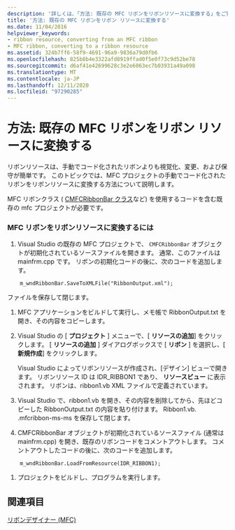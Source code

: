 ```yaml
---
description: '詳しくは、「方法: 既存の MFC リボンをリボンリソースに変換する」をご覧ください。'
title: '方法: 既存の MFC リボンをリボン リソースに変換する'
ms.date: 11/04/2016
helpviewer_keywords:
- ribbon resource, converting from an MFC ribbon
- MFC ribbon, converting to a ribbon resource
ms.assetid: 324b7ff6-58f9-4691-96a9-9836a79d0fb6
ms.openlocfilehash: 825b8b4e3322afd8919ffad0f5e0f73c9d52be78
ms.sourcegitcommit: d6af41e42699628c3e2e6063ec7b03931a49a098
ms.translationtype: MT
ms.contentlocale: ja-JP
ms.lasthandoff: 12/11/2020
ms.locfileid: "97290285"
---
```

# <a name="how-to-convert-an-existing-mfc-ribbon-to-a-ribbon-resource"></a>方法: 既存の MFC リボンをリボン リソースに変換する

リボンリソースは、手動でコード化されたリボンよりも視覚化、変更、および保守が簡単です。 このトピックでは、MFC プロジェクトの手動でコード化されたリボンをリボンリソースに変換する方法について説明します。

MFC リボンクラス ( [CMFCRibbonBar クラス](reference/cmfcribbonbar-class.md)など) を使用するコードを含む既存の mfc プロジェクトが必要です。

### <a name="to-convert-an-mfc-ribbon-to-a-ribbon-resource"></a>MFC リボンをリボンリソースに変換するには

1. Visual Studio の既存の MFC プロジェクトで、 `CMFCRibbonBar` オブジェクトが初期化されているソースファイルを開きます。 通常、このファイルは mainfrm.cpp です。 リボンの初期化コードの後に、次のコードを追加します。

```
    m_wndRibbonBar.SaveToXMLFile("RibbonOutput.xml");
```

   ファイルを保存して閉じます。

1. MFC アプリケーションをビルドして実行し、メモ帳で RibbonOutput.txt を開き、その内容をコピーします。

1. Visual Studio の [ **プロジェクト** ] メニューで、[ **リソースの追加**] をクリックします。 [ **リソースの追加** ] ダイアログボックスで [ **リボン** ] を選択し、[ **新規作成**] をクリックします。

   Visual Studio によってリボンリソースが作成され、[デザイン] ビューで開きます。 リボンリソース ID は IDR_RIBBON1 であり、 **リソースビュー** に表示されます。 リボンは、ribbon1.vb XML ファイルで定義されています。

1. Visual Studio で、ribbon1.vb を開き、その内容を削除してから、先ほどコピーした RibbonOutput.txt の内容を貼り付けます。 Ribbon1.vb. .mfcribbon-ms-ms を保存して閉じます。

1. CMFCRibbonBar オブジェクトが初期化されているソースファイル (通常は mainfrm.cpp) を開き、既存のリボンコードをコメントアウトします。 コメントアウトしたコードの後に、次のコードを追加します。

```
    m_wndRibbonBar.LoadFromResource(IDR_RIBBON1);
```

1. プロジェクトをビルドし、プログラムを実行します。

## <a name="see-also"></a>関連項目

[リボンデザイナー (MFC)](ribbon-designer-mfc.md)
